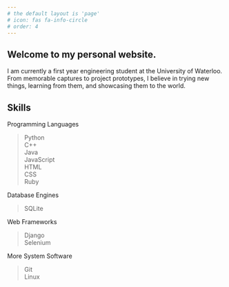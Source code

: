 ```yaml
---
# the default layout is 'page'
# icon: fas fa-info-circle
# order: 4
---
```


## Welcome to my personal website.
I am currently a first year engineering student at the University of Waterloo. From memorable captures to project prototypes, I believe in trying new things, learning from them, and showcasing them to the world. 

## Skills
Programming Languages
>Python<br>
>C++<br>
>Java<br>
>JavaScript<br>
>HTML <br>
>CSS <br>
>Ruby<br>

Database Engines
>SQLite

Web Frameworks
>Django <br>
>Selenium <br>

More System Software
>Git<br>
>Linux<br>


